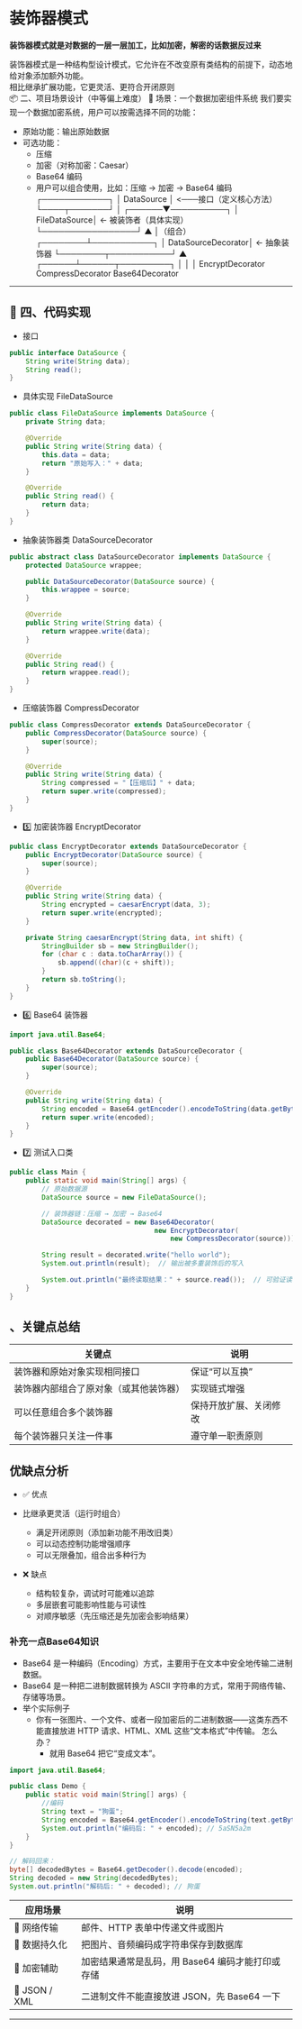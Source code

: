 # 装饰器模式
**装饰器模式就是对数据的一层一层加工，比如加密，解密的话数据反过来**  

装饰器模式是一种结构型设计模式，它允许在不改变原有类结构的前提下，动态地给对象添加额外功能。  
相比继承扩展功能，它更灵活、更符合开闭原则  
📦 二、项目场景设计（中等偏上难度）
🎯 场景：一个数据加密组件系统
我们要实现一个数据加密系统，用户可以按需选择不同的功能：
- 原始功能：输出原始数据
- 可选功能：
    - 压缩
    - 加密（对称加密：Caesar）
    - Base64 编码
    - 用户可以组合使用，比如：压缩 → 加密 → Base64 编码  
      ┌────────────┐
      │ DataSource │ <───接口（定义核心方法）
      └────┬───────┘
      │
      ┌──────▼──────────┐
      │   FileDataSource│  ← 被装饰者（具体实现）
      └─────────────────┘
      ▲
      │（组合）
      ┌────────┴───────────┐
      │   DataSourceDecorator│ ← 抽象装饰器
      └────────┬───────────┘
      ▲
      ┌──────┴──────┬─────────┐
      │             │         │
      EncryptDecorator CompressDecorator Base64Decorator
---  
## 🧱 四、代码实现
- 接口
```java
public interface DataSource {
    String write(String data);
    String read();
}

```  
- 具体实现 FileDataSource
```java
public class FileDataSource implements DataSource {
    private String data;

    @Override
    public String write(String data) {
        this.data = data;
        return "原始写入：" + data;
    }

    @Override
    public String read() {
        return data;
    }
}

```  
- 抽象装饰器类 DataSourceDecorator
```java
public abstract class DataSourceDecorator implements DataSource {
    protected DataSource wrappee;

    public DataSourceDecorator(DataSource source) {
        this.wrappee = source;
    }

    @Override
    public String write(String data) {
        return wrappee.write(data);
    }

    @Override
    public String read() {
        return wrappee.read();
    }
}

```  
- 压缩装饰器 CompressDecorator
```java
public class CompressDecorator extends DataSourceDecorator {
    public CompressDecorator(DataSource source) {
        super(source);
    }

    @Override
    public String write(String data) {
        String compressed = "【压缩后】" + data;
        return super.write(compressed);
    }
}

```  
- 5️⃣ 加密装饰器 EncryptDecorator
```java
public class EncryptDecorator extends DataSourceDecorator {
    public EncryptDecorator(DataSource source) {
        super(source);
    }

    @Override
    public String write(String data) {
        String encrypted = caesarEncrypt(data, 3);
        return super.write(encrypted);
    }

    private String caesarEncrypt(String data, int shift) {
        StringBuilder sb = new StringBuilder();
        for (char c : data.toCharArray()) {
            sb.append((char)(c + shift));
        }
        return sb.toString();
    }
}

```  
- 6️⃣ Base64 装饰器
```java
import java.util.Base64;

public class Base64Decorator extends DataSourceDecorator {
    public Base64Decorator(DataSource source) {
        super(source);
    }

    @Override
    public String write(String data) {
        String encoded = Base64.getEncoder().encodeToString(data.getBytes());
        return super.write(encoded);
    }
}

```  
- 7️⃣ 测试入口类
```java
public class Main {
    public static void main(String[] args) {
        // 原始数据源
        DataSource source = new FileDataSource();

        // 装饰器链：压缩 → 加密 → Base64
        DataSource decorated = new Base64Decorator(
                                    new EncryptDecorator(
                                        new CompressDecorator(source)));

        String result = decorated.write("hello world");
        System.out.println(result);  // 输出被多重装饰后的写入

        System.out.println("最终读取结果：" + source.read());  // 可验证读取链
    }
}

```  
## 、关键点总结
| 关键点                 | 说明          |
| ------------------- | ----------- |
| 装饰器和原始对象实现相同接口      | 保证“可以互换”    |
| 装饰器内部组合了原对象（或其他装饰器） | 实现链式增强      |
| 可以任意组合多个装饰器         | 保持开放扩展、关闭修改 |
| 每个装饰器只关注一件事         | 遵守单一职责原则    |
## 优缺点分析
- ✅ 优点
- 比继承更灵活（运行时组合）
    - 满足开闭原则（添加新功能不用改旧类）
    - 可以动态控制功能增强顺序
    - 可以无限叠加，组合出多种行为

- ❌ 缺点
    - 结构较复杂，调试时可能难以追踪
    - 多层嵌套可能影响性能与可读性
    - 对顺序敏感（先压缩还是先加密会影响结果）
###  补充一点Base64知识
- Base64 是一种编码（Encoding）方式，主要用于在文本中安全地传输二进制数据。
- Base64 是一种把二进制数据转换为 ASCII 字符串的方式，常用于网络传输、存储等场景。
- 举个实际例子
    - 你有一张图片、一个文件、或者一段加密后的二进制数据——这类东西不能直接放进 HTTP 请求、HTML、XML 这些“文本格式”中传输。
      怎么办？
        - 就用 Base64 把它“变成文本”。
```java
import java.util.Base64;

public class Demo {
    public static void main(String[] args) {
        //编码
        String text = "狗蛋";
        String encoded = Base64.getEncoder().encodeToString(text.getBytes());
        System.out.println("编码后: " + encoded); // 5aSN5a2m
    }
}

// 解码回来：
byte[] decodedBytes = Base64.getDecoder().decode(encoded);
String decoded = new String(decodedBytes);
System.out.println("解码后: " + decoded); // 狗蛋


```  
| 应用场景          | 说明                           |
| ------------- | ---------------------------- |
| 📡 网络传输       | 邮件、HTTP 表单中传递文件或图片           |
| 🧾 数据持久化      | 把图片、音频编码成字符串保存到数据库           |
| 🔐 加密辅助       | 加密结果通常是乱码，用 Base64 编码才能打印或存储 |
| 🧱 JSON / XML | 二进制文件不能直接放进 JSON，先 Base64 一下 |
---  

